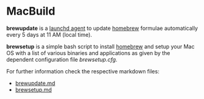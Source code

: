 # MacBuild #

**brewupdate** is a [launchd agent][launchd] to update [homebrew][homebrew] formulae automatically every 5 days at 11 AM (local time).

**brewsetup** is a simple bash script to install [homebrew][homebrew] and setup your Mac OS with a list of various binaries and applications as given by the dependent configuration file *brewsetup.cfg*.

For further information check the respective markdown files:

  - [brewupdate.md](https://github.com/cgswong/macbuild/blob/master/brewupdate.md)
  - [brewsetup.md](https://github.com/cgswong/macbuild/blob/master/brewsetup.md)

[launchd]: http://developer.apple.com/library/mac/#technotes/tn2083/_index.html
[homebrew]: https://github.com/mxcl/homebrew/
